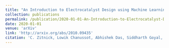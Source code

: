 ```yaml
---
title: "An Introduction to Electrocatalyst Design using Machine Learning for Renewable Energy Storage"
collection: publications
permalink: /publication/2020-01-01-An-Introduction-to-Electrocatalyst-Design-using-Machine-Learning-for-Renewable-Energy-Storage
date: 2020-01-01
venue: 'arXiv'
link: 'http://arxiv.org/abs/2010.09435'
citation: 'C. Zitnick, Lowik Chanussot, Abhishek Das, Siddharth Goyal, Javier Heras-Domingo, Caleb Ho, Weihua Hu, Thibaut Lavril, Aini Palizhati, Morgane Riviere, Muhammed Shuaibi, Anuroop Sriram, <b>Kevin Tran</b>, Brandon Wood, Junwoong Yoon, Devi Parikh, Zachary Ulissi, "An Introduction to Electrocatalyst Design using Machine Learning for Renewable Energy Storage". arxiv.2010.09435, 2020.'
---
```

